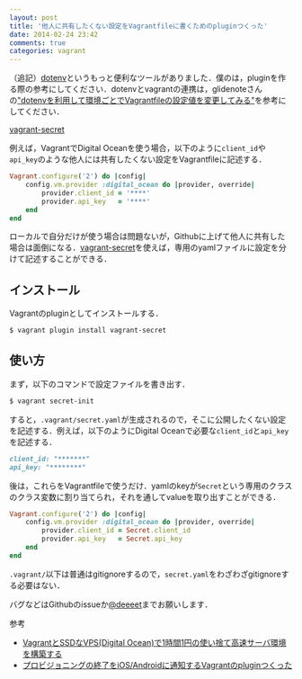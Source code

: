 ```yaml
---
layout: post
title: '他人に共有したくない設定をVagrantfileに書くためのpluginつくった'
date: 2014-02-24 23:42
comments: true
categories: vagrant
---
```


（追記）[dotenv](https://github.com/bkeepers/dotenv)というもっと便利なツールがありました．僕のは，pluginを作る際の参考にしてください．dotenvとvagrantの連携は，glidenoteさんの["dotenvを利用して環境ごとでVagrantfileの設定値を変更してみる"](http://blog.glidenote.com/blog/2014/02/26/vagrant-dotenv/)を参考にしてください．

[vagrant-secret](https://github.com/tcnksm/vagrant-secret)

例えば，VagrantでDigital Oceanを使う場合，以下のように`client_id`や`api_key`のような他人には共有したくない設定をVagrantfileに記述する．

```ruby
Vagrant.configure('2') do |config|
    config.vm.provider :digital_ocean do |provider, override|
        provider.client_id = '****'
        provider.api_key   = '****'
    end
end
```

ローカルで自分だけが使う場合は問題ないが，Githubに上げて他人に共有した場合は面倒になる．[vagrant-secret](https://github.com/tcnksm/vagrant-secret)を使えば，専用のyamlファイルに設定を分けて記述することができる．


## インストール

Vagrantのpluginとしてインストールする．

```bash
$ vagrant plugin install vagrant-secret
```

## 使い方

まず，以下のコマンドで設定ファイルを書き出す．

```bash
$ vagrant secret-init
```

すると，`.vagrant/secret.yaml`が生成されるので，そこに公開したくない設定を記述する．例えば，以下のようにDigital Oceanで必要な`client_id`と`api_key`を記述する．

```ruby
client_id: "*******"
api_key: "********"
```

後は，これらをVagrantfileで使うだけ．yamlのkeyが`Secret`という専用のクラスのクラス変数に割り当てられ，それを通してvalueを取り出すことができる．

```ruby
Vagrant.configure('2') do |config|
    config.vm.provider :digital_ocean do |provider, override|
        provider.client_id = Secret.client_id
        provider.api_key   = Secret.api_key
    end
end
```

`.vagrant/`以下は普通はgitignoreするので，`secret.yaml`をわざわざgitignoreする必要はない．

バグなどはGithubのissueか[@deeeet](https://twitter.com/deeeet)までお願いします．

参考

- [VagrantとSSDなVPS(Digital Ocean)で1時間1円の使い捨て高速サーバ環境を構築する](http://blog.glidenote.com/blog/2013/12/05/digital-ocean-with-vagrant/)
- [プロビジョニングの終了をiOS/Androidに通知するVagrantのpluginつくった](http://deeeet.com/writing/2014/02/19/vagrant-pushover/)










